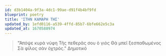 ```yaml
---
id: d3b1404a-9f3a-4dc1-99ae-d91f4b4bf9fd
blueprint: poetry
title: 'ΣΤΗΝ ΚΑΜΑΡΗ ΤΗΣ'
updated_by: 1efd0116-a539-4ffd-85b7-6bfe662e5c3a
updated_at: 1670588974
---
```

> "Ἀπόψε κυρὰ νύφη
  Τῆς πεθερᾶς σου ὁ γιὸς
  Θὰ μπεῖ ξεσπαθωμένος
  Σὰ φίλος σὰν ὀχτρός."
         Δημοτικό